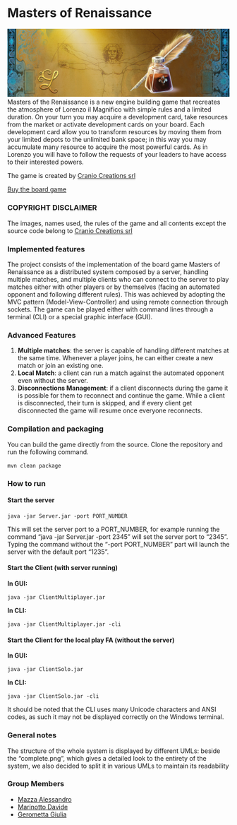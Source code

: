 # Masters of Renaissance
![Head](/deliverables/Misc/doc-head.jpg)
Masters of the Renaissance is a new engine building game that recreates the atmosphere of Lorenzo il Magnifico with simple rules and a limited duration.
On your turn you may acquire a development card, take resources from the market or activate development cards on your board. Each development card allow you to transform resources by moving them from your limited depots to the unlimited bank space; in this way you may accumulate many resource to acquire the most powerful cards.
As in Lorenzo you will have to follow the requests of your leaders to have access to their interested powers.

The game is created by [Cranio Creations srl](https://www.craniointernational.com)

[Buy the board game](https://craniointernational.com/products/masters-of-renaissance/)

### COPYRIGHT DISCLAIMER
The images, names used, the rules of the game and all contents except the source code belong to [Cranio Creations srl](https://www.craniointernational.com)
### Implemented features
The project consists of the implementation of the board game Masters of Renaissance as a distributed system composed by a server, handling multiple matches, and multiple clients who can connect to the server to play matches either with other players or by themselves (facing an automated opponent and following different rules).
This was achieved by adopting the MVC pattern (Model-View-Controller) and using remote connection through sockets.
The game can be played either with command lines through a terminal (CLI) or a special graphic interface (GUI).
### Advanced Features
1. **Multiple matches**: the server is capable of handling different matches at the same time. Whenever a player joins, he can either create a new match or join an existing one.
2. **Local Match**: a client can run a match against the automated opponent even without the server.
3. **Disconnections Management**: if a client disconnects during the game it is possible for them to reconnect and continue the game. While a client is disconnected, their turn is skipped, and if every client get disconnected the game will resume once everyone reconnects.
### Compilation and packaging
You can build the game directly from the source. Clone the repository and run the following command.
```
mvn clean package
```
### How to run
#### Start the server
```
java -jar Server.jar -port PORT_NUMBER
```
This will set the server port to a PORT_NUMBER, for example running the command “java -jar Server.jar -port 2345” will set the server port to “2345”.
Typing the command without the “-port PORT_NUMBER” part will launch the server with the default port “1235”.
#### Start the Client (with server running)
**In GUI:**
```
java -jar ClientMultiplayer.jar
```
**In CLI:**
```
java -jar ClientMultiplayer.jar -cli
```
#### Start the Client for the local play FA (without the server)
**In GUI:** 
```
java -jar ClientSolo.jar
```
**In CLI:** 
``` 
java -jar ClientSolo.jar -cli
```
It should be noted that the CLI uses many Unicode characters and ANSI codes, as such it may not be displayed correctly on the Windows terminal.
### General notes
The structure of the whole system is displayed by different UMLs: beside the “complete.png”, which gives a detailed look to the entirety of the system, we also decided to split it in various UMLs to maintain its readability
### Group Members
- [Mazza Alessandro](https://github.com/MazzaAlessandro)
- [Marinotto Davide](https://github.com/mdavide99)
- [Gerometta Giulia](https://github.com/giuliagerometta)

